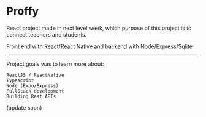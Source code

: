 # Proffy
React project made in next level week, which purpose of this project is to connect teachers and students.

Front end with React/React Native and backend with Node/Express/Sqlite

___

Project goals was to learn more about:

```
ReactJS / ReactNative
Typescript
Node (Expo/Express)
FullStack development
Building Rest APIs
```
(update soon)
